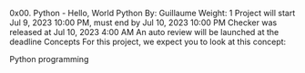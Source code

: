 0x00. Python - Hello, World
Python
 By: Guillaume
 Weight: 1
 Project will start Jul 9, 2023 10:00 PM, must end by Jul 10, 2023 10:00 PM
 Checker was released at Jul 10, 2023 4:00 AM
 An auto review will be launched at the deadline
Concepts
For this project, we expect you to look at this concept:

Python programming
